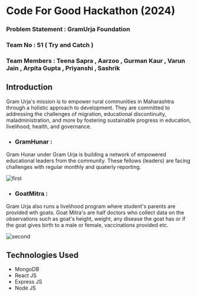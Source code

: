 # Code For Good Hackathon (2024)

### Problem Statement : GramUrja Foundation
### Team No : 51 ( Try and Catch )
### Team Members : Teena Sapra , Aarzoo , Gurman Kaur , Varun Jain , Arpita Gupta , Priyanshi , Sashrik

## Introduction
Gram Urja's mission is to empower rural communities in Maharashtra through a holistic approach to development. They are committed to addressing the challenges of migration, educational discontinuity, maladministration, and more by fostering sustainable progress in education, livelihood, health, and governance.
* ### GramHunar :
Gram Hunar under Gram Urja is building a network of empowered educational leaders from the community. These fellows (leaders) are facing challenges with regular monthly and quaterly reporting.  

![first](https://github.com/cfgmumbai24/Team-51/assets/112554998/e54e735f-704b-4dba-845f-43b549507f71)


* ### GoatMitra :
Gram Urja also runs a livelihood program where student's parents are provided wth goats. Goat Mitra's are half doctors who collect data on the observations such as goat's height, weight, any disease the goat has or if the goat gives birth to a male or female, vaccinations provided etc.

![second](https://github.com/cfgmumbai24/Team-51/assets/112554998/75bfcc48-a05a-4921-92c1-ef1148d9b491)


## Technologies Used

* MongoDB
* React JS
* Express JS 
* Node JS

